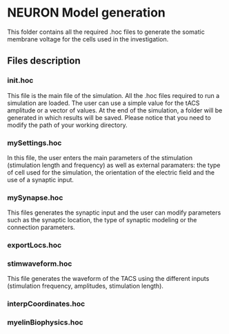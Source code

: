 
# NEURON Model generation

This folder contains all the required .hoc files to generate the somatic membrane voltage for the cells used in the investigation.

## Files description

### init.hoc

This file is the main file of the simulation. All the .hoc files required to run a simulation are loaded. The user can use a simple value for the tACS amplitude or a vector of values. At the end of the simulation, a folder will be generated in which results will be saved.
Please notice that you need to modify the path of your working directory.

### mySettings.hoc

In this file, the user enters the main parameters of the stimulation (stimulation length and frequency) as well as external paramaters: the type of cell used for the simulation, the orientation of the electric field and the use of a synaptic input.

### mySynapse.hoc

This files generates the synaptic input and the user can modify parameters such as the synaptic location, the type of synaptic modeling or the connection parameters.

### exportLocs.hoc

### stimwaveform.hoc
This file generates the waveform of the TACS using the different inputs (stimulation frequency, amplitudes, stimulation length).

### interpCoordinates.hoc

### myelinBiophysics.hoc



